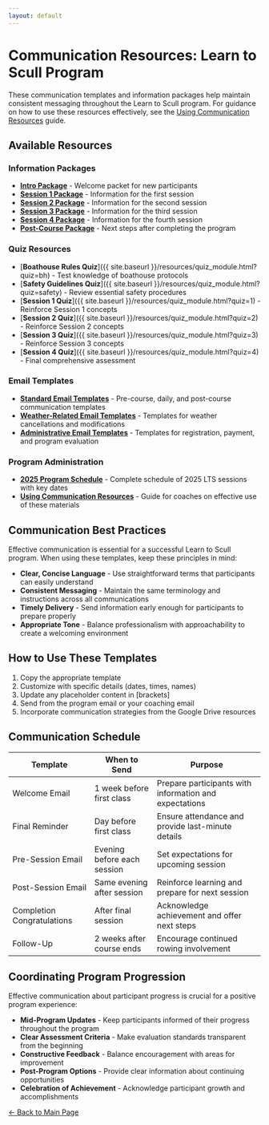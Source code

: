 ```yaml
---
layout: default
---
```


# Communication Resources: Learn to Scull Program

These communication templates and information packages help maintain consistent messaging throughout the Learn to Scull program. For guidance on how to use these resources effectively, see the [Using Communication Resources](Using_Communication_Resources.html) guide.

## Available Resources

### Information Packages
- [**Intro Package**](IntroPackage.html) - Welcome packet for new participants
- [**Session 1 Package**](Session1_Package.html) - Information for the first session
- [**Session 2 Package**](Session2_Package.html) - Information for the second session
- [**Session 3 Package**](Session3_Package.html) - Information for the third session
- [**Session 4 Package**](Session4_Package.html) - Information for the fourth session
- [**Post-Course Package**](PostCourse_Package.html) - Next steps after completing the program

### Quiz Resources
- [**Boathouse Rules Quiz**]({{ site.baseurl }}/resources/quiz_module.html?quiz=bh) - Test knowledge of boathouse protocols
- [**Safety Guidelines Quiz**]({{ site.baseurl }}/resources/quiz_module.html?quiz=safety) - Review essential safety procedures
- [**Session 1 Quiz**]({{ site.baseurl }}/resources/quiz_module.html?quiz=1) - Reinforce Session 1 concepts
- [**Session 2 Quiz**]({{ site.baseurl }}/resources/quiz_module.html?quiz=2) - Reinforce Session 2 concepts
- [**Session 3 Quiz**]({{ site.baseurl }}/resources/quiz_module.html?quiz=3) - Reinforce Session 3 concepts
- [**Session 4 Quiz**]({{ site.baseurl }}/resources/quiz_module.html?quiz=4) - Final comprehensive assessment

### Email Templates
- [**Standard Email Templates**](Email_Templates.html) - Pre-course, daily, and post-course communication templates
- [**Weather-Related Email Templates**](Weather_Email_Templates.html) - Templates for weather cancellations and modifications
- [**Administrative Email Templates**](Administrative_Email_Templates.html) - Templates for registration, payment, and program evaluation

### Program Administration
- [**2025 Program Schedule**](2025_Program_Schedule.html) - Complete schedule of 2025 LTS sessions with key dates
- [**Using Communication Resources**](Using_Communication_Resources.html) - Guide for coaches on effective use of these materials

## Communication Best Practices

Effective communication is essential for a successful Learn to Scull program. When using these templates, keep these principles in mind:

- **Clear, Concise Language** - Use straightforward terms that participants can easily understand
- **Consistent Messaging** - Maintain the same terminology and instructions across all communications
- **Timely Delivery** - Send information early enough for participants to prepare properly
- **Appropriate Tone** - Balance professionalism with approachability to create a welcoming environment

## How to Use These Templates

1. Copy the appropriate template
2. Customize with specific details (dates, times, names)
3. Update any placeholder content in [brackets]
4. Send from the program email or your coaching email
5. Incorporate communication strategies from the Google Drive resources

## Communication Schedule

| Template | When to Send | Purpose |
|----------|-------------|---------|
| Welcome Email | 1 week before first class | Prepare participants with information and expectations |
| Final Reminder | Day before first class | Ensure attendance and provide last-minute details |
| Pre-Session Email | Evening before each session | Set expectations for upcoming session |
| Post-Session Email | Same evening after session | Reinforce learning and prepare for next session |
| Completion Congratulations | After final session | Acknowledge achievement and offer next steps |
| Follow-Up | 2 weeks after course ends | Encourage continued rowing involvement |

## Coordinating Program Progression

Effective communication about participant progress is crucial for a positive program experience:

- **Mid-Program Updates** - Keep participants informed of their progress throughout the program
- **Clear Assessment Criteria** - Make evaluation standards transparent from the beginning
- **Constructive Feedback** - Balance encouragement with areas for improvement
- **Post-Program Options** - Provide clear information about continuing opportunities
- **Celebration of Achievement** - Acknowledge participant growth and accomplishments

[← Back to Main Page](../../index.md)